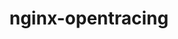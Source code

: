 ---
title: nginx-opentracing
registryType: instrumentation
tags:
  - opentracing
  - C++
repo: https://github.com/opentracing-contrib/nginx-opentracing
license: Apache License 2.0
description: NGINX plugin for OpenTracing
authors: OpenTracing Contributors
---